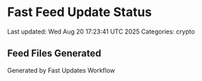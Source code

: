 # Fast Feed Update Status
Last updated: Wed Aug 20 17:23:41 UTC 2025
Categories: crypto

## Feed Files Generated

Generated by Fast Updates Workflow
